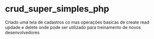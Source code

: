 # crud_super_simples_php
Criado uma tela de cadastros co mas operações basicas de create read updade e delete
onde pode ser utilizado para treinamento de novos desenvolvedores
